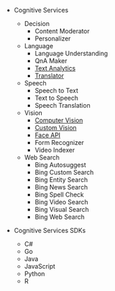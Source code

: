 * Cognitive Services
    * Decision
        * Content Moderator
        * Personalizer
    * Language
        * Language Understanding
        * QnA Maker
        * [Text Analytics](https://eastus.dev.cognitive.microsoft.com/docs/services/TextAnalytics-v3-0/operations/Languages/console)
        * [Translator](https://docs.microsoft.com/en-us/azure/cognitive-services/translator/reference/v3-0-translate)
    * Speech
        * Speech to Text
        * Text to Speech
        * Speech Translation
    * Vision
        * [Computer Vision](https://eastus.dev.cognitive.microsoft.com/docs/services/computer-vision-v3-ga/operations/56f91f2e778daf14a499f21f)
        * [Custom Vision](https://eastus.dev.cognitive.microsoft.com/docs/services/Custom_Vision_Prediction_3.1/operations/5eb37d24548b571998fde5f3/console)
        * [Face API](https://eastus.dev.cognitive.microsoft.com/docs/services/563879b61984550e40cbbe8d/operations/563879b61984550f30395236/console)
        * Form Recognizer
        * Video Indexer
    * Web Search
        * Bing Autosuggest
        * Bing Custom Search
        * Bing Entity Search
        * Bing News Search
        * Bing Spell Check
        * Bing Video Search
        * Bing Visual Search
        * Bing Web Search

* Cognitive Services SDKs
    * C#
    * Go
    * Java
    * JavaScript
    * Python
    * R

